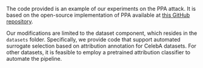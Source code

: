 The code provided is an example of our experiments on the PPA attack. It is based on the open-source implementation of PPA available at [this GitHub repository](https://github.com/LukasStruppek/Plug-and-Play-Attacks/tree/master). 

Our modifications are limited to the dataset component, which resides in the `datasets` folder. Specifically, we provide code that support automated surrogate selection based on attribution annotation for CelebA datasets.  For other datasets, it is feasible to employ a pretrained attribution classifier to automate the pipeline.